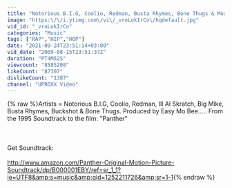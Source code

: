 ```yaml
---
title: "Notorious B.I.G, Coolio, Redman, Busta Rhymes, Bone Thugs & More.. - Points (Explicit)"
image: "https:\/\/i.ytimg.com\/vi\/_vroLokIrCo\/hqdefault.jpg"
vid_id: "_vroLokIrCo"
categories: "Music"
tags: ["RAP","HIP","HOP"]
date: "2021-09-24T23:51:14+03:00"
vid_date: "2009-08-15T23:51:37Z"
duration: "PT4M52S"
viewcount: "8585208"
likeCount: "87307"
dislikeCount: "1387"
channel: "UPROXX Video"
---
```

{% raw %}Artists = Notorious B.I.G, Coolio, Redman, Ill Al Skratch, Big Mike, Busta Rhymes, Buckshot &amp; Bone Thugs. Produced by Easy Mo Bee..... From the 1995 Soundtrack to the film: &quot;Panther&quot;<br /><br /><br /><br />Get Soundtrack:<br /><br /><a rel="nofollow" target="blank" href="http://www.amazon.com/Panther-Original-Motion-Picture-Soundtrack/dp/B000001EBY/ref=sr_1_1?ie=UTF8&amp;s=music&amp;qid=1252211726&amp;sr=1-1">http://www.amazon.com/Panther-Original-Motion-Picture-Soundtrack/dp/B000001EBY/ref=sr_1_1?ie=UTF8&amp;s=music&amp;qid=1252211726&amp;sr=1-1</a>{% endraw %}
